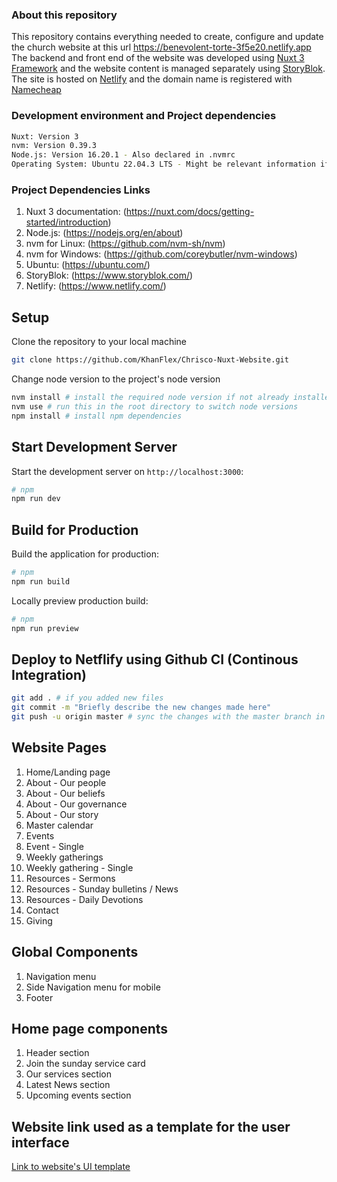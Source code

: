 ### About this repository

This repository contains everything needed to create, configure and update the church website at this url https://benevolent-torte-3f5e20.netlify.app
The backend and front end of the website was developed using [Nuxt 3 Framework](https://nuxt.com/docs/getting-started/introduction) and the website content is managed
separately using [StoryBlok](https://www.storyblok.com/). The site is hosted on [Netlify](https://www.netlify.com/) and the domain name is registered with [Namecheap](https://www.namecheap.com/)

### Development environment and Project dependencies

```bash
Nuxt: Version 3
nvm: Version 0.39.3
Node.js: Version 16.20.1 - Also declared in .nvmrc
Operating System: Ubuntu 22.04.3 LTS - Might be relevant information if symlinks don't work or file paths are invalid
```

### Project Dependencies Links

1. Nuxt 3 documentation: (https://nuxt.com/docs/getting-started/introduction)  
2. Node.js: (https://nodejs.org/en/about)  
3. nvm for Linux: (https://github.com/nvm-sh/nvm)  
4. nvm for Windows: (https://github.com/coreybutler/nvm-windows)  
5. Ubuntu: (https://ubuntu.com/)  
6. StoryBlok: (https://www.storyblok.com/)  
7. Netlify: (https://www.netlify.com/)  

## Setup

Clone the repository to your local machine

```bash
git clone https://github.com/KhanFlex/Chrisco-Nuxt-Website.git
```

Change node version to the project's node version

```bash
nvm install # install the required node version if not already installed
nvm use # run this in the root directory to switch node versions
npm install # install npm dependencies
```

## Start Development Server

Start the development server on `http://localhost:3000`:

```bash
# npm
npm run dev
```

## Build for Production

Build the application for production:

```bash
# npm
npm run build
```

Locally preview production build:

```bash
# npm
npm run preview
```

## Deploy to Netflify using Github CI (Continous Integration)

```bash
git add . # if you added new files
git commit -m "Briefly describe the new changes made here"
git push -u origin master # sync the changes with the master branch in this repository. This will also trigger a deployment on Netlify reflecting the changes you made to the repository
```

## Website Pages

1.  Home/Landing page
2.  About - Our people
3.  About - Our beliefs
4.  About - Our governance
5.  About - Our story
6.  Master calendar
7.  Events
8.  Event - Single
9.  Weekly gatherings
10. Weekly gathering - Single
11. Resources - Sermons
12. Resources - Sunday bulletins / News
13. Resources - Daily Devotions
14. Contact
15. Giving

## Global Components

1. Navigation menu
2. Side Navigation menu for mobile
3. Footer

## Home page components

1. Header section
2. Join the sunday service card
3. Our services section
4. Latest News section
5. Upcoming events section

## Website link used as a template for the user interface

[Link to website's UI template](https://startertemplatecloud.com/g12/)
